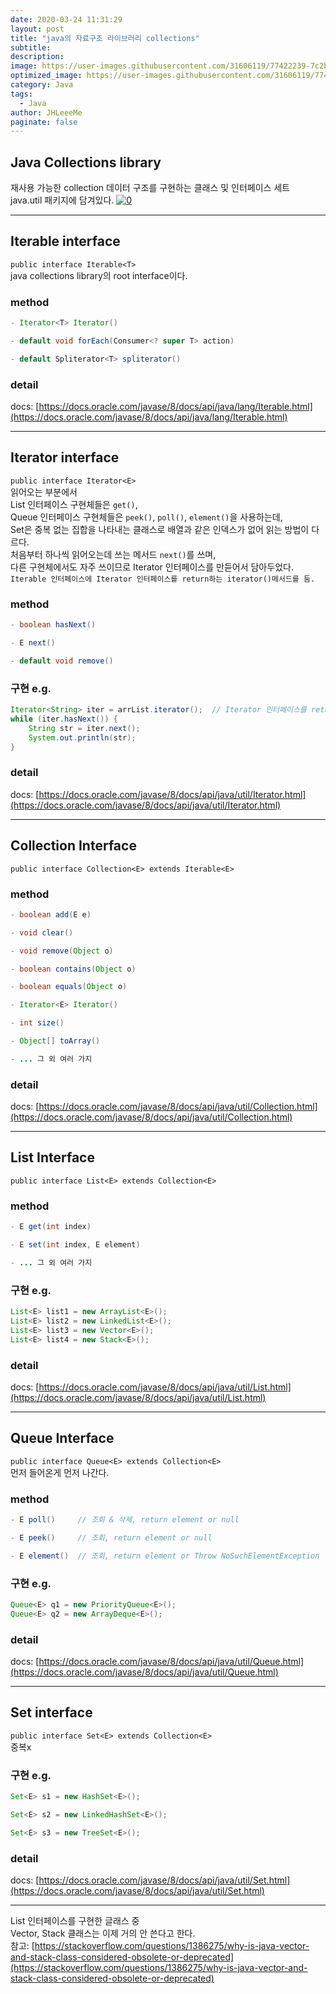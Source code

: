 ```yaml
---
date: 2020-03-24 11:31:29
layout: post
title: "java의 자료구조 라이브러리 collections"
subtitle:
description:
image: https://user-images.githubusercontent.com/31606119/77422239-7c2bd180-6e10-11ea-8ec7-5096d4b8242e.png
optimized_image: https://user-images.githubusercontent.com/31606119/77422239-7c2bd180-6e10-11ea-8ec7-5096d4b8242e.png
category: Java
tags:
  - Java
author: JHLeeeMe
paginate: false
---
```


## Java Collections library
재사용 가능한 collection 데이터 구조를 구현하는 클래스 및 인터페이스 세트  
java.util 패키지에 담겨있다.
<a href='https://user-images.githubusercontent.com/31606119/77422239-7c2bd180-6e10-11ea-8ec7-5096d4b8242e.png'>
![0](https://user-images.githubusercontent.com/31606119/77422239-7c2bd180-6e10-11ea-8ec7-5096d4b8242e.png)
</a>

---

## Iterable<T> interface
```public interface Iterable<T>```  
java collections library의 root interface이다.  

### method
```java
- Iterator<T> Iterator()  

- default void forEach(Consumer<? super T> action)

- default Spliterator<T> spliterator()
```

### detail
docs: [https://docs.oracle.com/javase/8/docs/api/java/lang/Iterable.html](https://docs.oracle.com/javase/8/docs/api/java/lang/Iterable.html)

---

## Iterator interface
```public interface Iterator<E>```  
읽어오는 부분에서  
List 인터페이스 구현체들은 ```get()```,  
Queue 인터페이스 구현체들은 ```peek()```, ```poll()```, ```element()```을 사용하는데,  
Set은 중복 없는 집합을 나타내는 클래스로 배열과 같은 인덱스가 없어 읽는 방법이 다르다.  
처음부터 하나씩 읽어오는데 쓰는 메서드 ```next()```를 쓰며,  
다른 구현체에서도 자주 쓰이므로 Iterator 인터페이스를 만듣어서 담아두었다.  
```Iterable 인터페이스에 Iterator 인터페이스를 return하는 iterator()메서드를 둠.```

### method
```java
- boolean hasNext() 

- E next()

- default void remove()
```

### 구현 e.g.
```java
Iterator<String> iter = arrList.iterator();  // Iterator 인터페이스를 return 해주는 iterator() 메서드
while (iter.hasNext()) {
    String str = iter.next();
    System.out.println(str);
}
```

### detail
docs: [https://docs.oracle.com/javase/8/docs/api/java/util/Iterator.html](https://docs.oracle.com/javase/8/docs/api/java/util/Iterator.html)

---

## Collection<E> Interface
```public interface Collection<E> extends Iterable<E>```  

### method
```java
- boolean add(E e)

- void clear()

- void remove(Object o)

- boolean contains(Object o)

- boolean equals(Object o)

- Iterator<E> Iterator()

- int size()

- Object[] toArray()

- ... 그 외 여러 가지
```

### detail
docs: [https://docs.oracle.com/javase/8/docs/api/java/util/Collection.html](https://docs.oracle.com/javase/8/docs/api/java/util/Collection.html)

---

## List<E> Interface
```public interface List<E> extends Collection<E>```  

### method
```java
- E get(int index)

- E set(int index, E element)

- ... 그 외 여러 가지
```

### 구현 e.g.
```java
List<E> list1 = new ArrayList<E>();
List<E> list2 = new LinkedList<E>();
List<E> list3 = new Vector<E>();
List<E> list4 = new Stack<E>();
```

### detail
docs: [https://docs.oracle.com/javase/8/docs/api/java/util/List.html](https://docs.oracle.com/javase/8/docs/api/java/util/List.html)

---

## Queue<E> Interface
```public interface Queue<E> extends Collection<E>```  
먼저 들어온게 먼저 나간다.

### method
```java
- E poll()     // 조회 & 삭제, return element or null

- E peek()     // 조회, return element or null

- E element()  // 조회, return element or Throw NoSuchElementException
```

### 구현 e.g.
```java
Queue<E> q1 = new PriorityQueue<E>();
Queue<E> q2 = new ArrayDeque<E>();
```

### detail
docs: [https://docs.oracle.com/javase/8/docs/api/java/util/Queue.html](https://docs.oracle.com/javase/8/docs/api/java/util/Queue.html)

---

## Set<E> interface
```public interface Set<E> extends Collection<E>```  
중복x

### 구현 e.g.
```java
Set<E> s1 = new HashSet<E>();

Set<E> s2 = new LinkedHashSet<E>();

Set<E> s3 = new TreeSet<E>();
```

### detail
docs: [https://docs.oracle.com/javase/8/docs/api/java/util/Set.html](https://docs.oracle.com/javase/8/docs/api/java/util/Set.html)

---

List 인터페이스를 구현한 글래스 중  
Vector, Stack 클래스는 이제 거의 안 쓴다고 한다.  
참고: [https://stackoverflow.com/questions/1386275/why-is-java-vector-and-stack-class-considered-obsolete-or-deprecated](https://stackoverflow.com/questions/1386275/why-is-java-vector-and-stack-class-considered-obsolete-or-deprecated)
